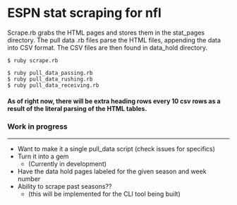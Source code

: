 # ESPN stat scraping for nfl
Scrape.rb grabs the HTML pages and stores them in the stat_pages directory.
The pull data .rb files parse the HTML files, appending the data into CSV format. The CSV files are then found in data_hold directory. 

```
$ ruby scrape.rb

$ ruby pull_data_passing.rb
$ ruby pull_data_rushing.rb
$ ruby pull_data_receiving.rb

```
#### As of right now, there will be extra heading rows every 10 csv rows as a result of the literal parsing of the HTML tables.


### Work in progress
---
- Want to make it a single pull_data script (check issues for specifics)
- Turn it into a gem
  - (Currently in development)
- Have the data hold pages labeled for the given season and week number
- Ability to scrape past seasons??
  - (this will be implemented for the CLI tool being built)
